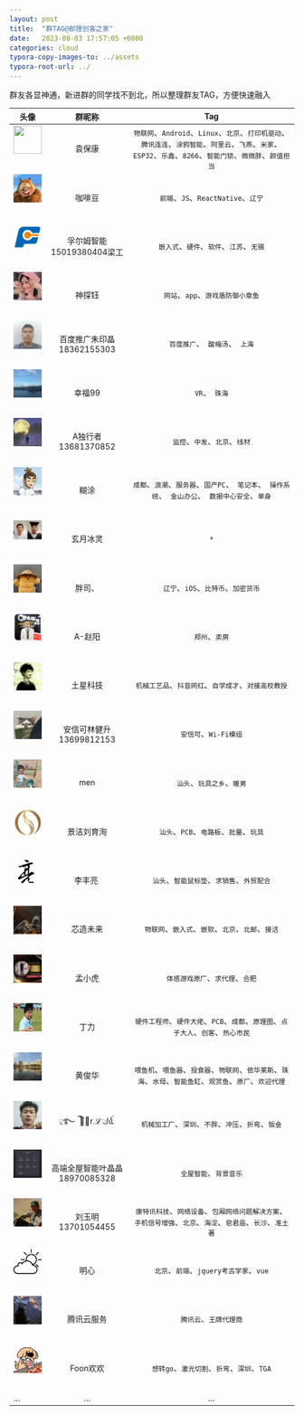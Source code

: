 ```yaml
---
layout: post
title:  "群TAG@邮理创客之家"
date:   2023-08-03 17:57:05 +0800
categories: cloud
typora-copy-images-to: ../assets
typora-root-url: ../
---
```


群友各显神通，新进群的同学找不到北，所以整理群友TAG，方便快速融入




| 头像 | 群昵称 | Tag|
| ------------- |:-------------:|:-------------:|
|<table><img src="/assets/kangear.jpg" width="50" height="50"/></table>| 袁保康    |`物联网`、`Android`、`Linux`、`北京`、`打印机驱动`、`腾讯连连`、`涂鸦智能`、`阿里云`、`飞燕`、`米家`、`ESP32`、`乐鑫`、`8266`、`智能门锁`、`微微胖`、`颜值担当`
|<table><img src="../assets/咖啡豆.jpg" width="50" height="50"/></table>| 咖啡豆    |`前端`、`JS`、`ReactNative`、`辽宁`
|<table><img src="../assets/孚尔姆智能15019380404梁工.jpg" width="50" height="50"/></table>| 孚尔姆智能15019380404梁工    |`嵌入式`、`硬件`、`软件`、`江苏`、`无锡`
|<table><img src="../assets/神探钰.jpg" width="50" height="50"/></table>| 神探钰    |`网站`、`app`、`游戏盾防御小章鱼`
|<table><img src="../assets/百度推广朱印晶18362155303.jpg" width="50" height="50"/></table>| 百度推广朱印晶18362155303   |`百度推广`、` 酸梅汤`、` 上海`
|<table><img src="../assets/幸福99.jpg" width="50" height="50"/></table>| 幸福99    |`VR`、` 珠海`
|<table><img src="../assets/A独行者13681370852.jpg" width="50" height="50"/></table>| A独行者13681370852    |`监控`、`中发`、`北京`、`线材`
|<table><img src="../assets/糊涂.jpg" width="50" height="50"/></table>| 糊涂    |`成都`、`浪潮`、`服务器`、`国产PC`、` 笔记本`、` 操作系统`、` 金山办公`、` 数据中心安全`、`单身`
|<table><img src="../assets/玄月冰灵.jpg" width="50" height="50"/></table>| 玄月冰灵   |`*`
|<table><img src="../assets/胖司、.jpg" width="50" height="50"/></table>| 胖司、   |`辽宁`、`iOS`、`比特币`、`加密货币`
|<table><img src="../assets/A-赵阳.jpg" width="50" height="50"/></table>| A-赵阳   |`郑州`、`卖房`
|<table><img src="../assets/土星科技.jpg" width="50" height="50"/></table>| 土星科技    |`机械工艺品`、`抖音网红`、`自学成才`、`对接高校教授`
|<table><img src="../assets/安信可林健升13699812153.jpg" width="50" height="50"/></table>| 安信可林健升13699812153  |`安信可`、`Wi-Fi模组`
|<table><img src="../assets/men.jpg" width="50" height="50"/></table>| men |`汕头`、`玩具之乡`、`暖男`
|<table><img src="../assets/景洁刘育洵.jpg" width="50" height="50"/></table>|景洁刘育洵  |`汕头`、`PCB`、`电路板`、`批量`、`玩具`
|<table><img src="../assets/李丰亮.jpg" width="50" height="50"/></table>| 李丰亮   |`汕头`、`智能鼠标垫`、`求销售`、`外贸配合`
|<table><img src="../assets/芯造未来.jpg" width="50" height="50"/></table>| 芯造未来  |`物联网`、`嵌入式`、`嵌软`、`北京`、`北邮`、`接活`
|<table><img src="../assets/孟小虎.jpg" width="50" height="50"/></table>| 孟小虎  |`体感游戏原厂`、`求代理`、`合肥`
|<table><img src="../assets/丁力.jpg" width="50" height="50"/></table>| 丁力  |`硬件工程师`、`硬件大佬`、`PCB`、`成都`、`原理图`、`点子大人`、`创客`、`热心市民`
|<table><img src="../assets/黄俊华.jpg" width="50" height="50"/></table>| 黄俊华 |`喂鱼机`、`喂鱼器`、`投食器`、`物联网`、`依华莱斯`、`珠海`、`水母`、`智能鱼缸`、`观赏鱼`、`原厂`、`欢迎代理`
|<table><img src="../assets/྄࿐ ེ ེℳ྄r.ℒ྄ⅈ.jpg" width="50" height="50"/></table>| ྄࿐ ེ ེℳ྄r.ℒ྄ⅈꪌ   |`机械加工厂`、`深圳`、`不胖`、`冲压`、`折弯`、`钣金`
|<table><img src="../assets/高端全屋智能叶晶晶18970085328.jpg" width="50" height="50"/></table>| 高端全屋智能叶晶晶18970085328  |`全屋智能`、`背景音乐`|
|<table><img src="../assets/刘玉明13701054455.jpg" width="50" height="50"/></table>| 刘玉明13701054455  |`康特讯科技`、`网络设备`、`包厢网络问题解决方案`、`手机信号增强`、`北京`、`海淀`、`皂君庙`、`长沙`、`准土著`|
|<table><img src="../assets/明心.jpg" width="50" height="50"/></table>| 明心  |`北京`、`前端`、`jquery考古学家`、`vue`|
|<table><img src="../assets/腾讯云服务.jpg" width="50" height="50"/></table>| 腾讯云服务  |`腾讯云`、`王牌代理商`|
|<table><img src="../assets/Foon欢欢.jpg" width="50" height="50"/></table>| Foon欢欢    |`想转go`、`激光切割`、`折弯`、`深圳`、`TGA`
| … |…  |…|

